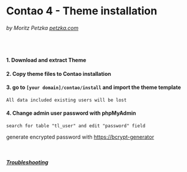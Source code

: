 # Contao 4 - Theme installation
###### by Moritz Petzka [petzka.com](https://petzka.com) 

<br>

#### 1. Download and extract Theme

#### 2. Copy theme files to Contao installation
 
#### 3. go to `[your domain]/contao/install` and import the theme template 
    All data included existing users will be lost

#### 4. Change admin user password with phpMyAdmin
    search for table "tl_user" and edit "password" field
   
 generate encrypted  password with [https://bcrypt-generator](https://bcrypt-generator.com/)

<br>

##### [Troubleshooting](../troubleshooting/README.md)
